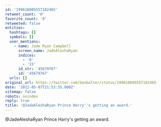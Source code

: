 ```yaml
---
id: '199618005557182465'
retweet_count: '0'
favorite_count: '0'
retweeted: false
entities:
  hashtags: []
  symbols: []
  user_mentions:
    - name: Jade Ryan Campbell
      screen_name: JadeAleshaRyan
      indices:
        - '0'
        - '15'
      id_str: '45679767'
      id: '45679767'
  urls: []
original_url: https://twitter.com/benbalter/status/199618005557182465
date: '2012-05-07T21:53:35.000Z'
sitemap: false
robots: noindex
reply: true
title: '@JadeAleshaRyan Prince Harry''s getting an award.'
---
```


@JadeAleshaRyan Prince Harry's getting an award.